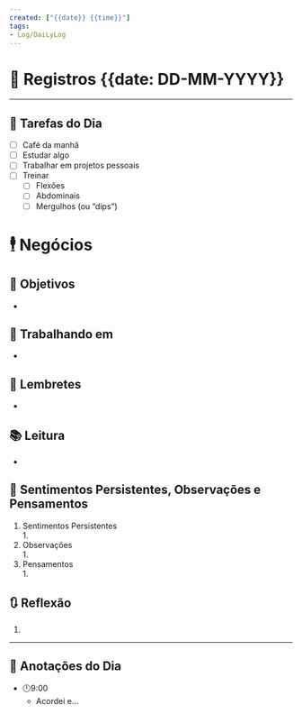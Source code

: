 ```yaml
---
created: ["{{date}} {{time}}"]
tags:
- Log/DaiLyLog
---
```


# 📅 Registros {{date: DD-MM-YYYY}}

---
## 🔷 Tarefas do Dia
- [ ] Café da manhã  
- [ ] Estudar algo  
- [ ] Trabalhar em projetos pessoais  
- [ ] Treinar  
	- [ ] Flexões  
	- [ ] Abdominais  
	- [ ] Mergulhos (ou “dips”)  

# 🕴 Negócios
## 🎯 Objetivos
- 

## 🚀 Trabalhando em
- 

## 📕 Lembretes
- 

## 📚 Leitura
- 

## 💬 Sentimentos Persistentes, Observações e Pensamentos
1. Sentimentos Persistentes  
	1. 
2. Observações  
	1. 
3. Pensamentos  
	1. 

## 🔃 Reflexão
1. 

---

## 📅 Anotações do Dia
- 🕛9:00  
	- Acordei e...
